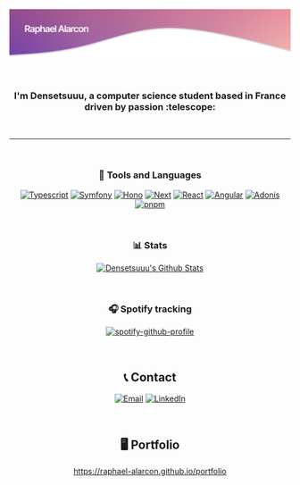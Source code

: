 <img src="https://raw.githubusercontent.com/Densetsuuu/Densetsuuu/master/img/header.png" alt="Header of readme">

<a id="readme-top"></a>

<br>

<h3 align="center">I'm <b>Densetsuuu</b>, a computer science student based in France <b>driven by passion</b> :telescope:</h3>

<br>

***

<br>

<div align="center">
  
  ### 📑 Tools and Languages
  
  [![Typescript][Typescript]][Typescript-url]
  [![Symfony][Symfony]][Symfony-url]
  [![Hono][Hono.js]][Hono-url]
  [![Next][Next.js]][Next-url]
  [![React][React.js]][React-url]
  [![Angular][Angular.js]][Angular-url]
  [![Adonis][Adonis.js]][Adonis-url]
  [![pnpm](https://img.shields.io/badge/pnpm-F69220?logo=pnpm&style=for-the-badge&logoColor=fff)](#)

</div>

<br>

<div align="center">

  ### 📊 Stats
  
  [![Densetsuuu's Github Stats](https://github-readme-stats.vercel.app/api?username=densetsuuu&bg_color=30,e96443,904e95&title_color=fff&text_color=fff)](https://github.com/anuraghazra/github-readme-stats)

</div>

<br>

<div align="center">
  
  ### 🎧 Spotify tracking
  
  [![spotify-github-profile](https://spotify-github-profile.kittinanx.com/api/view?uid=cpnu4elr9dflxa8env6s2z8fq&cover_image=true&theme=default&show_offline=false)](https://github.com/kittinan/spotify-github-profile)

</div>

<br>

<div align="center">
  
  ## 📞 Contact
  
  [![Email][Email]][Email-url]
  [![LinkedIn][LinkedIn]][LinkedIn-url]

</div>

<br>

<div align="center">

  ## 🖥 Portfolio
  
  https://raphael-alarcon.github.io/portfolio

</div>

<!-- MARKDOWN LINKS & IMAGES -->
[Typescript]: https://img.shields.io/badge/typescript-3178C6?style=for-the-badge&logo=typescript&logoColor=white
[Typescript-url]: https://www.typescriptlang.org/
[Symfony]: https://img.shields.io/badge/symfony-000000?style=for-the-badge&logo=symfony&logoColor=white
[Symfony-url]: https://hono.dev/
[Hono.js]: https://img.shields.io/badge/hono-E36002?style=for-the-badge&logo=hono&logoColor=white
[Hono-url]: https://symfony.com/
[Next.js]: https://img.shields.io/badge/next.js-000000?style=for-the-badge&logo=nextdotjs&logoColor=white
[Next-url]: https://nextjs.org/
[React.js]: https://img.shields.io/badge/react.js-20232A?style=for-the-badge&logo=react&logoColor=61DAFB
[React-url]: https://react.dev/
[Angular.js]: https://img.shields.io/badge/Angular-DD0031?style=for-the-badge&logo=angular&logoColor=white
[Angular-url]: https://angular.io/
[Adonis.js]: https://img.shields.io/badge/AdonisJs-5A45FF?style=for-the-badge&logo=adonisjs&logoColor=white
[Adonis-url]: https://adonisjs.com/

[Email]: https://img.shields.io/badge/raph.alarcon1@gmail.com-323330?style=for-the-badge&logo=gmail&logoColor=EA4335
[Email-url]: mailto:raph.alarcon1@gmail.com
[LinkedIn]: https://custom-icon-badges.demolab.com/badge/LinkedIn-0A66C2?style=for-the-badge&logo=linkedin-white&logoColor=fff
[LinkedIn-url]: https://www.linkedin.com/in/raphael-alarcon/

